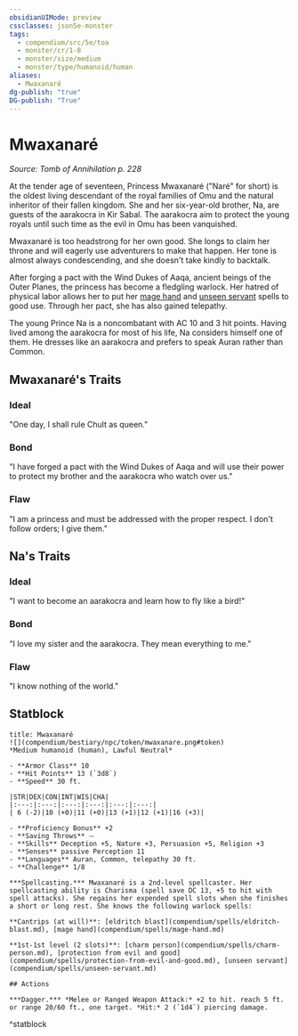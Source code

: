 ```yaml
---
obsidianUIMode: preview
cssclasses: json5e-monster
tags:
  - compendium/src/5e/toa
  - monster/cr/1-8
  - monster/size/medium
  - monster/type/humanoid/human
aliases:
  - Mwaxanaré
dg-publish: "true"
DG-publish: "True"
---
```

# Mwaxanaré
*Source: Tomb of Annihilation p. 228*  

At the tender age of seventeen, Princess Mwaxanaré ("Naré" for short) is the oldest living descendant of the royal families of Omu and the natural inheritor of their fallen kingdom. She and her six-year-old brother, Na, are guests of the aarakocra in Kir Sabal. The aarakocra aim to protect the young royals until such time as the evil in Omu has been vanquished.

Mwaxanaré is too headstrong for her own good. She longs to claim her throne and will eagerly use adventurers to make that happen. Her tone is almost always condescending, and she doesn't take kindly to backtalk.

After forging a pact with the Wind Dukes of Aaqa, ancient beings of the Outer Planes, the princess has become a fledgling warlock. Her hatred of physical labor allows her to put her [mage hand](compendium/spells/mage-hand.md) and [unseen servant](compendium/spells/unseen-servant.md) spells to good use. Through her pact, she has also gained telepathy.

The young Prince Na is a noncombatant with AC 10 and 3 hit points. Having lived among the aarakocra for most of his life, Na considers himself one of them. He dresses like an aarakocra and prefers to speak Auran rather than Common.

## Mwaxanaré's Traits

### Ideal

"One day, I shall rule Chult as queen."

### Bond

"I have forged a pact with the Wind Dukes of Aaqa and will use their power to protect my brother and the aarakocra who watch over us."

### Flaw

"I am a princess and must be addressed with the proper respect. I don't follow orders; I give them."

## Na's Traits

### Ideal

"I want to become an aarakocra and learn how to fly like a bird!"

### Bond

"I love my sister and the aarakocra. They mean everything to me."

### Flaw

"I know nothing of the world."

## Statblock

```ad-statblock
title: Mwaxanaré
![](compendium/bestiary/npc/token/mwaxanare.png#token)
*Medium humanoid (human), Lawful Neutral*

- **Armor Class** 10 
- **Hit Points** 13 (`3d8`)
- **Speed** 30 ft.

|STR|DEX|CON|INT|WIS|CHA|
|:---:|:---:|:---:|:---:|:---:|:---:|
| 6 (-2)|10 (+0)|11 (+0)|13 (+1)|12 (+1)|16 (+3)|

- **Proficiency Bonus** +2
- **Saving Throws** ⏤
- **Skills** Deception +5, Nature +3, Persuasion +5, Religion +3
- **Senses** passive Perception 11
- **Languages** Auran, Common, telepathy 30 ft.
- **Challenge** 1/8

***Spellcasting.*** Mwaxanaré is a 2nd-level spellcaster. Her spellcasting ability is Charisma (spell save DC 13, +5 to hit with spell attacks). She regains her expended spell slots when she finishes a short or long rest. She knows the following warlock spells:

**Cantrips (at will)**: [eldritch blast](compendium/spells/eldritch-blast.md), [mage hand](compendium/spells/mage-hand.md)

**1st-1st level (2 slots)**: [charm person](compendium/spells/charm-person.md), [protection from evil and good](compendium/spells/protection-from-evil-and-good.md), [unseen servant](compendium/spells/unseen-servant.md)

## Actions

***Dagger.*** *Melee or Ranged Weapon Attack:* +2 to hit. reach 5 ft. or range 20/60 ft., one target. *Hit:* 2 (`1d4`) piercing damage.
```
^statblock